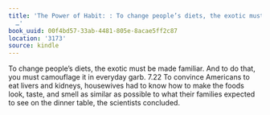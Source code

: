 ```yaml
---
title: 'The Power of Habit: : To change people’s diets, the exotic must be made familiar.
  …'
book_uuid: 00f4bd57-33ab-4481-805e-8acae5ff2c87
location: '3173'
source: kindle
---
```


To change people’s diets, the exotic must be made familiar. And to do that, you must camouflage it in everyday garb. 7.22 To convince Americans to eat livers and kidneys, housewives had to know how to make the foods look, taste, and smell as similar as possible to what their families expected to see on the dinner table, the scientists concluded.